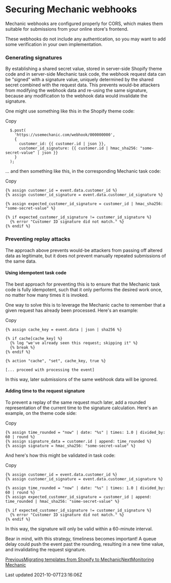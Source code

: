# Securing Mechanic webhooks

Mechanic webhooks are configured properly for CORS, which makes them suitable for submissions from your online store's frontend.

These webhooks do not include any authentication, so you may want to add some verification in your own implementation.

### Generating signatures

By establishing a shared secret value, stored in server-side Shopify theme code and in server-side Mechanic task code, the webhook request data can be "signed" with a signature value, uniquely determined by the shared secret combined with the request data. This prevents would-be attackers from modifying the webhook data and re-using the same signature, because any modification to the webhook data would invalidate the signature.

One might use something like this in the Shopify theme code:

Copy

    
      $.post(
        'https://usemechanic.com/webhook/000000000',
        {
          customer_id: {{ customer.id | json }},
          customer_id_signature: {{ customer.id | hmac_sha256: "some-secret-value" | json }}
        }
      );
    

... and then something like this, in the corresponding Mechanic task code:

Copy

    {% assign customer_id = event.data.customer_id %}
    {% assign customer_id_signature = event.data.customer_id_signature %}
    
    {% assign expected_customer_id_signature = customer_id | hmac_sha256: "some-secret-value" %}
    
    {% if expected_customer_id_signature != customer_id_signature %}
      {% error "Customer ID signature did not match." %}
    {% endif %}

### Preventing replay attacks

The approach above prevents would-be attackers from passing off altered data as legitimate, but it does not prevent manually repeated submissions of the same data.

#### Using idempotent task code

The best approach for preventing this is to ensure that the Mechanic task code is fully idempotent, such that it only performs the desired work once, no matter how many times it is invoked.

One way to solve this is to leverage the Mechanic cache to remember that a given request has already been processed. Here's an example:

Copy

    {% assign cache_key = event.data | json | sha256 %}
    
    {% if cache[cache_key] %}
      {% log "we've already seen this request; skipping it" %}
      {% break %}
    {% endif %}
    
    {% action "cache", "set", cache_key, true %}
    
    [... proceed with processing the event]

In this way, later submissions of the same webhook data will be ignored.

#### Adding time to the request signature

To prevent a replay of the same request much later, add a rounded representation of the current time to the signature calculation. Here's an example, on the theme code side:

Copy

    {% assign time_rounded = "now" | date: "%s" | times: 1.0 | divided_by: 60 | round %}
    {% assign signature_data = customer.id | append: time_rounded %}
    {% assign signature = hmac_sha256: "some-secret-value" %}

And here's how this might be validated in task code:

Copy

    {% assign customer_id = event.data.customer_id %}
    {% assign customer_id_signature = event.data.customer_id_signature %}
    
    {% assign time_rounded = "now" | date: "%s" | times: 1.0 | divided_by: 60 | round %}
    {% assign expected_customer_id_signature = customer_id | append: time_rounded | hmac_sha256: "some-secret-value" %}
    
    {% if expected_customer_id_signature != customer_id_signature %}
      {% error "Customer ID signature did not match." %}
    {% endif %}

In this way, the signature will only be valid within a 60-minute interval.

Bear in mind, with this strategy, timeliness becomes important! A queue delay could push the event past the rounding, resulting in a new time value, and invalidating the request signature.

[PreviousMigrating templates from Shopify to Mechanic](/techniques/migrating-templates-from-shopify-to-mechanic)[NextMonitoring Mechanic](/techniques/monitoring)

Last updated 2021-10-07T23:16:06Z